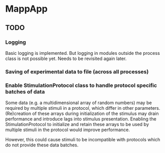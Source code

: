 # MappApp

## TODO

### Logging
Basic logging is implemented. But logging in modules outside the process class is not possible yet.
Needs to be revisited again later.


### Saving of experimental data to file (across all processes)



### Enable StimulationProtocol class to handle protocol specific batches of data
Some data (e.g. a multidimensional array of random numbers) may be required by multiple stimuli in a protocol, which differ in
other parameters. (Re)creation of these arrays during initialization of the stimulus may drain performance and
introduce lags into stimulus presentation. Enabling the StimulationProtocol to initialize and retain these arrays to
be used by multiple stimuli in the protocol would improve performance.

However, this could cause stimuli to be incompatible with protocols which do not provide these data batches.